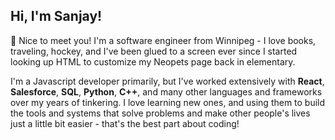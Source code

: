 ## Hi, I'm Sanjay! 

👋 Nice to meet you! I'm a software engineer from Winnipeg - I love books, traveling, hockey, and I've been glued to a screen ever since I started looking up HTML to customize my Neopets page back in elementary.

I'm a Javascript developer primarily, but I've worked extensively with **React**, **Salesforce**, **SQL**, **Python**, **C++**, and many other languages and frameworks over my years of tinkering. I love learning new ones, and using them to build the tools and systems that solve problems and make other people's lives just a little bit easier - that's the best part about coding!

